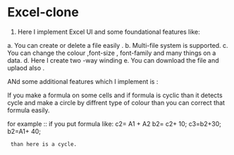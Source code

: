 # Excel-clone

1. Here I implement Excel UI and some foundational features like:

a.  You can create or delete a file easily .
b.  Multi-file system is supported.
c.  You can change the colour ,font-size , font-family and many things on a data.
d.  Here I create two -way winding 
e.  You can download the file and uplaod also .

ANd some additional features which I implement is :

 If you make a formula on some cells and if formula is cyclic than it detects cycle and make a circle by diffrent type of colour than you can correct that formula easily.
 
 for example :: if you put formula like:
    c2=  A1 + A2 
    b2=  c2+ 10;
    c3=b2+30;
    b2=A1+ 40;
    
     than here is a cycle.
